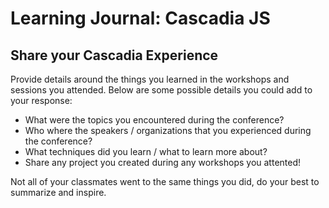 # Learning Journal: Cascadia JS

## Share your Cascadia Experience

Provide details around the things you learned in the workshops and sessions you attended.  Below are some possible details you could add to your response:

- What were the topics you encountered during the conference?
- Who where the speakers / organizations that you experienced during the conference?
- What techniques did you learn / what to learn more about?
- Share any project you created during any workshops you attented!

Not all of your classmates went to the same things you did, do your best to summarize and inspire.

